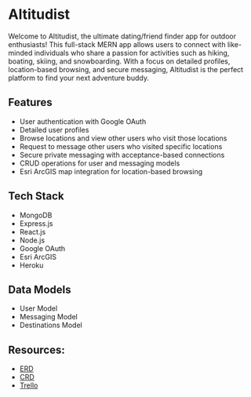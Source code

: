 # Altitudist
Welcome to Altitudist, the ultimate dating/friend finder app for outdoor enthusiasts! This full-stack MERN app allows users to connect with like-minded individuals who share a passion for activities such as hiking, boating, skiing, and snowboarding. With a focus on detailed profiles, location-based browsing, and secure messaging, Altitudist is the perfect platform to find your next adventure buddy.

## Features
- User authentication with Google OAuth
- Detailed user profiles
- Browse locations and view other users who visit those locations
- Request to message other users who visited specific locations
- Secure private messaging with acceptance-based connections
- CRUD operations for user and messaging models
- Esri ArcGIS map integration for location-based browsing

## Tech Stack
- MongoDB
- Express.js
- React.js
- Node.js
- Google OAuth
- Esri ArcGIS
- Heroku

## Data Models
- User Model
- Messaging Model
- Destinations Model

## Resources: 
- [ERD](https://lucid.app/lucidchart/98ba1ef3-186b-486d-8ca9-fbeaa744c7dd/edit?invitationId=inv_85bfd777-8d83-4601-a4e2-4b1d26d0a5dd)
- [CRD](https://lucid.app/lucidchart/b32d83d8-8152-47e7-9cb9-406daa7a49b8/edit?viewport_loc=-16%2C-96%2C2201%2C1259%2C0_0&invitationId=inv_22dead7b-8b63-44d5-9280-578183aea0af)
- [Trello](https://trello.com/invite/b/KrsRvsDb/ATTIedfd0cefe7b5143fe05cbfc4eeabc29936F385F2/altitudist)



